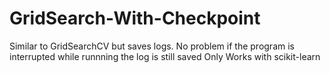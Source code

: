 # GridSearch-With-Checkpoint

Similar to GridSearchCV but saves logs. No problem if the program is interrupted while runnning the log is still saved
Only Works with scikit-learn
